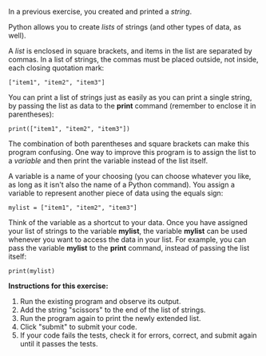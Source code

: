 In a previous exercise, you created and printed a *string*.

Python allows you to create *lists* of strings (and other types of data, as well).

A *list* is enclosed in square brackets, and items in the list are separated by commas. In a list of strings, the commas must be placed outside, not inside, each closing quotation mark:

    ["item1", "item2", "item3"]

You can print a list of strings just as easily as you can print a single string, by passing the list as data to the **print** command (remember to enclose it in parentheses):

    print(["item1", "item2", "item3"])

The combination of both parentheses and square brackets can make this program confusing. One way to improve this program is to assign the list to a *variable* and then print the variable instead of the list itself.

A variable is a name of your choosing (you can choose whatever you like, as long as it isn't also the name of a Python command). You assign a variable to represent another piece of data using the equals sign:

    mylist = ["item1", "item2", "item3"]

Think of the variable as a shortcut to your data. Once you have assigned your list of strings to the variable **mylist**, the variable **mylist** can be used whenever you want to access the data in your list. For example, you can pass the variable **mylist** to the **print** command, instead of passing the list itself:

    print(mylist)

**Instructions for this exercise:**

1. Run the existing program and observe its output.
2. Add the string "scissors" to the end of the list of strings.
3. Run the program again to print the newly extended list.
4. Click "submit" to submit your code.
5. If your code fails the tests, check it for errors, correct, and submit again until it passes the tests.
